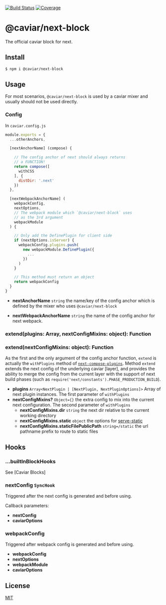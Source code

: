 [![Build Status](https://travis-ci.org/caviarjs/next-block.svg?branch=master)](https://travis-ci.org/caviarjs/next-block)
[![Coverage](https://codecov.io/gh/caviarjs/next-block/branch/master/graph/badge.svg)](https://codecov.io/gh/caviarjs/next-block)
<!-- optional appveyor tst
[![Windows Build Status](https://ci.appveyor.com/api/projects/status/github/caviarjs/next-block?branch=master&svg=true)](https://ci.appveyor.com/project/caviarjs/next-block)
-->
<!-- optional npm version
[![NPM version](https://badge.fury.io/js/@caviar/next-block.svg)](http://badge.fury.io/js/@caviar/next-block)
-->
<!-- optional npm downloads
[![npm module downloads per month](http://img.shields.io/npm/dm/@caviar/next-block.svg)](https://www.npmjs.org/package/@caviar/next-block)
-->
<!-- optional dependency status
[![Dependency Status](https://david-dm.org/caviarjs/next-block.svg)](https://david-dm.org/caviarjs/next-block)
-->

# @caviar/next-block

The official caviar block for next.

## Install

```sh
$ npm i @caviar/next-block
```

## Usage

For most scenarios, `@caviar/next-block` is used by a caviar mixer and usually should not be used directly.

### Config

In `caviar.config.js`

```js
module.exports = {
  ...otherAnchors,

  [nextAnchorName] (compose) {

    // The config anchor of next should always returns
    // a FUNCTION!
    return compose([
      withCSS
    ], {
      distDir: '.next'
    })
  },

  [nextWebpackAnchorName] (
    webpackConfig,
    nextOptions,
    // The webpack module which `@caviar/next-block` uses
    // as the 3rd argument
    webpackModule
  ) {

    // Only add the DefinePlugin for client side
    if (nextOptions.isServer) {
      webpackConfig.plugins.push(
        new webpackModule.DefinePlugin({
          ...
        })
      )
    }

    // This method must return an object
    return webpackConfig
  }
}
```

- **nextAnchorName** `string` the name/key of the config anchor which is defined by the mixer who uses `@caviar/next-block`

- **nextWebpackAnchorName** `string` the name of the config anchor for next webpack.

### extend(plugins: Array, nextConfigMixins: object): Function
### extend(nextConfigMixins: object): Function

As the first and the only argument of the config anchor function, `extend` is actually the `withPlugins` method of [`next-compose-plugins`](https://www.npmjs.com/package/next-compose-plugins). Method `extend` extends the next config of the underlying caviar [layer], and provides the ability to merge the config from the current layer with the support of next build phases (such as `require('next/constants').PHASE_PRODUCTION_BUILD`).

- **plugins** `Array<NextPlugin | [NextPlugin, NextPluginOptions]>` Array of next plugin instances. The first parameter of `withPlugins`
- **nextConfigMixins?** `Object={}` the extra config to mix into the current next configuration. The second parameter of `withPlugins`
  - **nextConfigMixins.dir** `string` the next dir relative to the current working directory
  - **nextConfigMixins.static** `object` the options for [serve-static](https://www.npmjs.com/package/serve-static)
  - **nextConfigMixins.staticFilePublicPath** `string=/static` the url pathname prefix to route to static files

## Hooks

### ...builtInBlockHooks

See [Caviar Blocks]

### nextConfig `SyncHook`

Triggered after the next config is generated and before using.

Callback parameters:

- **nextConfig**
- **caviarOptions**

### webpackConfig

Triggered after webpack config is generated and before using.

- **webpackConfig**
- **nextOptions**
- **webpackModule**
- **caviarOptions**

## License

[MIT](LICENSE)
